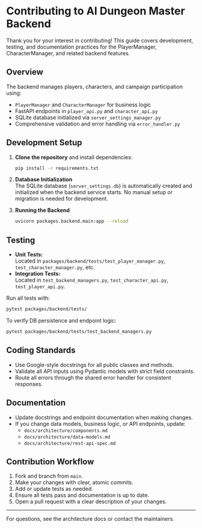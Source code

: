 # Contributing to AI Dungeon Master Backend

Thank you for your interest in contributing! This guide covers development, testing, and documentation practices for the PlayerManager, CharacterManager, and related backend features.

## Overview

The backend manages players, characters, and campaign participation using:
- `PlayerManager` and `CharacterManager` for business logic
- FastAPI endpoints in `player_api.py` and `character_api.py`
- SQLite database initialized via `server_settings_manager.py`
- Comprehensive validation and error handling via `error_handler.py`

## Development Setup

1. **Clone the repository** and install dependencies:
   ```sh
   pip install -r requirements.txt
   ```

2. **Database Initialization**  
   The SQLite database (`server_settings.db`) is automatically created and initialized when the backend service starts. No manual setup or migration is needed for development.

3. **Running the Backend**
   ```sh
   uvicorn packages.backend.main:app --reload
   ```

## Testing

- **Unit Tests:**  
  Located in `packages/backend/tests/test_player_manager.py`, `test_character_manager.py`, etc.
- **Integration Tests:**  
  Located in `test_backend_managers.py`, `test_character_api.py`, `test_player_api.py`.

Run all tests with:
```sh
pytest packages/backend/tests/
```
To verify DB persistence and endpoint logic:
```sh
pytest packages/backend/tests/test_backend_managers.py
```

## Coding Standards

- Use Google-style docstrings for all public classes and methods.
- Validate all API inputs using Pydantic models with strict field constraints.
- Route all errors through the shared error handler for consistent responses.

## Documentation

- Update docstrings and endpoint documentation when making changes.
- If you change data models, business logic, or API endpoints, update:
  - `docs/architecture/components.md`
  - `docs/architecture/data-models.md`
  - `docs/architecture/rest-api-spec.md`

## Contribution Workflow

1. Fork and branch from `main`.
2. Make your changes with clear, atomic commits.
3. Add or update tests as needed.
4. Ensure all tests pass and documentation is up to date.
5. Open a pull request with a clear description of your changes.

---

For questions, see the architecture docs or contact the maintainers.